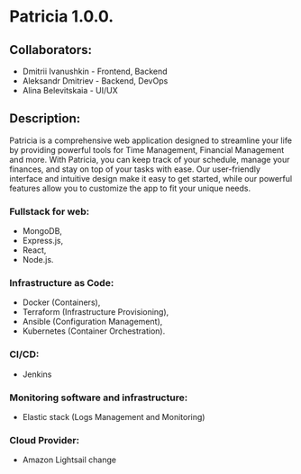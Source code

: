 # Patricia 1.0.0.
## Collaborators: 
+ Dmitrii Ivanushkin - Frontend, Backend
+ Aleksandr Dmitriev - Backend, DevOps
+ Alina Belevitskaia - UI/UX
## Description:
Patricia is a comprehensive web application designed to streamline your life by providing powerful tools for Time Management, Financial Management and more. With Patricia, you can keep track of your schedule, manage your finances, and stay on top of your tasks with ease. Our user-friendly interface and intuitive design make it easy to get started, while our powerful features allow you to customize the app to fit your unique needs.
### Fullstack for web:
+ MongoDB,
+ Express.js,
+ React,
+ Node.js. 
### Infrastructure as Code:
+ Docker (Containers),
+ Terraform (Infrastructure Provisioning),
+ Ansible (Configuration Management),
+ Kubernetes (Container Orchestration).
### CI/CD:
+ Jenkins 
### Monitoring software and infrastructure:
+ Elastic stack (Logs Management and Monitoring)
### Cloud Provider:
+ Amazon Lightsail
change
